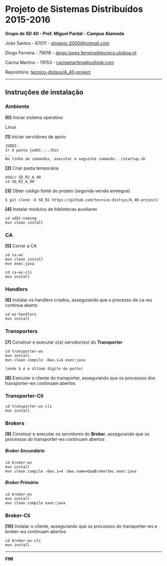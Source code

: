# Projeto de Sistemas Distribuídos 2015-2016 #

**Grupo de SD 40 - Prof. Miguel Pardal - Campus Alameda**

João Santos - 67011 - phoenix-2000@hotmail.com

Diogo Ferreira - 79018 - diogo.lopes.ferreira@tecnico.ulisboa.pt

Carina Martins - 79153 - carinamartins@outlook.com


Repositório:
[tecnico-distsys/A_40-project](https://github.com/tecnico-distsys/A_40-project/)

-------------------------------------------------------------------------------

## Instruções de instalação 


### Ambiente

**[0]** Iniciar sistema operativo

Linux


**[1]** Iniciar servidores de apoio
```
JUDDI:
Ir à pasta juddi-.../bin
...
Na linha de comandos, executar o seguinte comando: ./startup.sh
```

**[2]** Criar pasta temporária

```
mkdir SD_R2_A_40
cd SD_R2_A_40
```


**[3]** Obter código fonte do projeto (segunda versão entregue)

```
$ git clone -b SD_R2 https://github.com/tecnico-distsys/A_40-project/
```



**[4]** Instalar módulos de bibliotecas auxiliares

```
cd uddi-naming
mvn clean install
```

### CA

**[5]** Correr a CA

```
cd ca-ws
mvn clean install
mvn exec:java
```


```
cd ca-ws-cli
mvn install
```

### Handlers

**[6]** Instalar os handlers criados, assegurando que o processo de ca-ws continua aberto


```
cd ws-handlers
mvn install
```

### Transporters

**[7]** Construir e executar o(s) servidor(es) do **Transporter**


```
cd transporter-ws
mvn install
mvn clean compile -Dws.i=$ exec:java

(onde $ é o último dígito do porto)
```

**[8]** Executar o cliente do transporter, assegurando que os processos dos transporter-ws continuam abertos

### Transporter-Cli

```
cd transporter-ws-cli
mvn install
```

### Brokers

**[9]** Construir e executar os servidores do **Broker**, assegurando que os processos do transporter-ws continuam abertos

##### Broker Secundário

```
cd broker-ws
mvn install
mvn clean compile -Dws.i=4 -Dws.name=UpaBrokerSec exec:java
```

##### Broker Primário

```
cd broker-ws
mvn install
mvn clean compile exec:java
```

### Broker-Cli

**[10]** Instalar o cliente, assegurando que os processos do transporter-ws e broker-ws continuam abertos

```
cd broker-ws-cli
mvn install
```


-------------------------------------------------------------------------------
**FIM**
